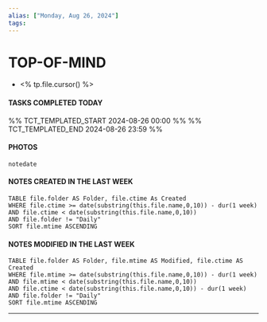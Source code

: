 ```yaml
---
alias: ["Monday, Aug 26, 2024"]
tags: 
---
```


# TOP-OF-MIND
- <% tp.file.cursor() %> 

#### TASKS COMPLETED TODAY
%% TCT_TEMPLATED_START 2024-08-26 00:00 %%
%% TCT_TEMPLATED_END 2024-08-26 23:59 %%


#### PHOTOS
```photos
notedate
```

#### NOTES CREATED IN THE LAST WEEK
``` dataview
TABLE file.folder AS Folder, file.ctime As Created
WHERE file.ctime >= date(substring(this.file.name,0,10)) - dur(1 week) 
AND file.ctime < date(substring(this.file.name,0,10)) 
AND file.folder != "Daily"
SORT file.mtime ASCENDING
```

#### NOTES MODIFIED IN THE LAST WEEK
``` dataview
TABLE file.folder AS Folder, file.mtime AS Modified, file.ctime AS Created
WHERE file.mtime >= date(substring(this.file.name,0,10)) - dur(1 week)
AND file.mtime < date(substring(this.file.name,0,10))
AND file.ctime < date(substring(this.file.name,0,10)) - dur(1 week)
AND file.folder != "Daily"
SORT file.mtime ASCENDING
```
---
